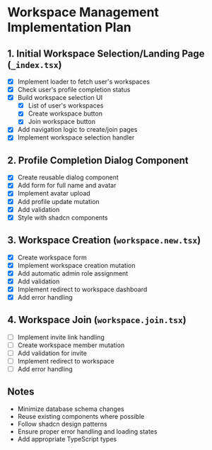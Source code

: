 # Workspace Management Implementation Plan

## 1. Initial Workspace Selection/Landing Page (`_index.tsx`)
- [x] Implement loader to fetch user's workspaces
- [x] Check user's profile completion status
- [x] Build workspace selection UI
  - [x] List of user's workspaces
  - [x] Create workspace button
  - [x] Join workspace button
- [x] Add navigation logic to create/join pages
- [x] Implement workspace selection handler

## 2. Profile Completion Dialog Component
- [x] Create reusable dialog component
- [x] Add form for full name and avatar
- [x] Implement avatar upload
- [x] Add profile update mutation
- [x] Add validation
- [x] Style with shadcn components

## 3. Workspace Creation (`workspace.new.tsx`)
- [x] Create workspace form
- [x] Implement workspace creation mutation
- [x] Add automatic admin role assignment
- [x] Add validation
- [x] Implement redirect to workspace dashboard
- [x] Add error handling

## 4. Workspace Join (`workspace.join.tsx`)
- [ ] Implement invite link handling
- [ ] Create workspace member mutation
- [ ] Add validation for invite
- [ ] Implement redirect to workspace
- [ ] Add error handling

## Notes
- Minimize database schema changes
- Reuse existing components where possible
- Follow shadcn design patterns
- Ensure proper error handling and loading states
- Add appropriate TypeScript types 
